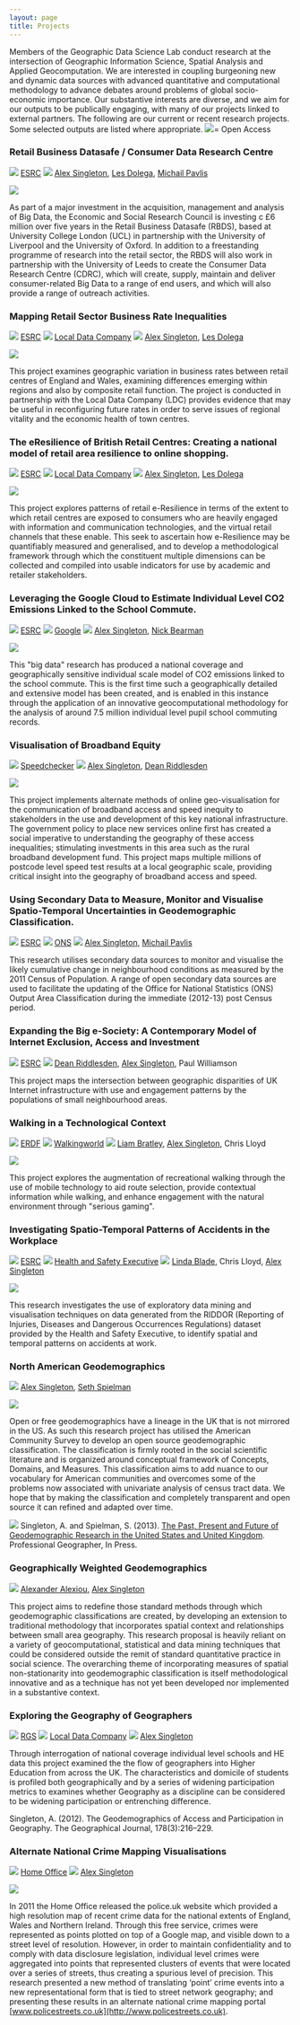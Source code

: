 ```yaml
---
layout: page
title: Projects
---
```

Members of the Geographic Data Science Lab conduct research at the intersection of Geographic Information Science, Spatial Analysis and Applied Geocomputation. We are interested in coupling burgeoning new and dynamic data sources with advanced quantitative and computational methodology to advance debates around problems of global socio-economic importance. Our substantive interests are diverse, and we aim for our outputs to be publically engaging, with many of our projects linked to external partners. The following are our current or recent research projects. Some selected outputs are listed where appropriate. <img class="img-openpaper" src="/public/images/iconmonstr-download-13-icon.svg"></img>= Open Access

### Retail Business Datasafe / Consumer Data Research Centre
<img class="img-icon" src="/public/images/iconmonstr-light-bulb-7-icon.svg"></img> [ESRC](http://www.esrc.ac.uk)
<img class="img-icon" src="/public/images/iconmonstr-user-icon.svg"></img> [Alex Singleton](/people/#alexsingleton), [Les Dolega](/people/#lesdolgea), [Michail Pavlis](/people/#michailpavlis) 

<img src="/public/images/cdrc.png"></img>

As part of a major investment in the acquisition, management and analysis of Big Data, the Economic and Social Research Council is investing c £6 million over five years in the Retail Business Datasafe (RBDS), based at University College London (UCL) in partnership with the University of Liverpool and the University of Oxford. In addition to a freestanding programme of research into the retail sector, the RBDS will also work in partnership with the University of Leeds to create the Consumer Data Research Centre (CDRC), which will create, supply, maintain and deliver consumer-related Big Data to a range of end users, and which will also provide a range of outreach activities.

### Mapping Retail Sector Business Rate Inequalities
<img class="img-icon" src="/public/images/iconmonstr-light-bulb-7-icon.svg"></img> [ESRC](http://www.esrc.ac.uk)
<img class="img-icon" src="/public/images/iconmonstr-thumb-10-icon.svg"></img> [Local Data Company](http://www.localdatacompany.com)
<img class="img-icon" src="/public/images/iconmonstr-user-icon.svg"></img> [Alex Singleton](/people/#alexsingleton), [Les Dolega](/people/#lesdolgea)

<img src="/public/images/retailchange.png"></img>

This project examines geographic variation in business rates between retail centres of England and Wales, examining differences emerging within regions and also by composite retail function. The project is conducted in partnership with the Local Data Company (LDC) provides evidence that may be useful in reconfiguring future rates in order to serve issues of regional vitality and the economic health of town centres.

### The eResilience of British Retail Centres: Creating a national model of retail area resilience to online shopping.
<img class="img-icon" src="/public/images/iconmonstr-light-bulb-7-icon.svg"></img> [ESRC](http://www.esrc.ac.uk)
<img class="img-icon" src="/public/images/iconmonstr-thumb-10-icon.svg"></img> [Local Data Company](http://www.localdatacompany.com)
<img class="img-icon" src="/public/images/iconmonstr-user-icon.svg"></img> [Alex Singleton](/people/#alexsingleton), [Les Dolega](/people/#lesdolgea)

<img src="/public/images/retail_esoc.jpg"></img>

This project explores patterns of retail e-Resilience in terms of the extent to which retail centres are exposed to consumers who are heavily engaged with information and communication technologies, and the virtual retail channels that these enable. This seek to ascertain how e-Resilience may be quantifiably measured and generalised, and to develop a methodological framework through which the constituent multiple dimensions can be collected and compiled into usable indicators for use by academic and retailer stakeholders.

### Leveraging the Google Cloud to Estimate Individual Level CO2 Emissions Linked to the School Commute.
<img class="img-icon" src="/public/images/iconmonstr-light-bulb-7-icon.svg"></img> [ESRC](http://www.esrc.ac.uk)
<img class="img-icon" src="/public/images/iconmonstr-thumb-10-icon.svg"></img> [Google](http://www.localdatacompany.com)
<img class="img-icon" src="/public/images/iconmonstr-user-icon.svg"></img> [Alex Singleton](/people/#alexsingleton), [Nick Bearman](/people/#nickbearman)

<img src="/public/images/co2.png"></img>

This "big data" research has produced a national coverage and geographically sensitive individual scale model of CO2 emissions linked to the school commute. This is the first time such a geographically detailed and extensive model has been created, and is enabled in this instance through the application of an innovative geocomputational methodology for the analysis of around 7.5 million individual level pupil school commuting records.

### Visualisation of Broadband Equity
<img class="img-icon" src="/public/images/iconmonstr-thumb-10-icon.svg"></img> [Speedchecker](http://www.broadbandspeedchecker.co.uk)
<img class="img-icon" src="/public/images/iconmonstr-user-icon.svg"></img> [Alex Singleton](/people/#alexsingleton), [Dean Riddlesden](/people/#deanriddlesden) 

<img src="/public/images/bb.png"></img>

This project implements alternate methods of online geo-visualisation for the communication of broadband access and speed inequity to stakeholders in the use and development of this key national infrastructure. The government policy to place new services online first has created a social imperative to understanding the geography of these access inequalities; stimulating investments in this area such as the rural broadband development fund. This project maps multiple millions of postcode level speed test results at a local geographic scale, providing critical insight into the geography of broadband access and speed.

### Using Secondary Data to Measure, Monitor and Visualise Spatio-Temporal Uncertainties in Geodemographic Classification.
<img class="img-icon" src="/public/images/iconmonstr-light-bulb-7-icon.svg"></img> [ESRC](http://www.esrc.ac.uk)
<img class="img-icon" src="/public/images/iconmonstr-thumb-10-icon.svg"></img> [ONS](http://www.ons.gov.uk/)
<img class="img-icon" src="/public/images/iconmonstr-user-icon.svg"></img> [Alex Singleton](/people/#alexsingleton), [Michail Pavlis](/people/#michailpavlis) 

This research utilises secondary data sources to monitor and visualise the likely cumulative change in neighbourhood conditions as measured by the 2011 Census of Population. A range of open secondary data sources are used to facilitate the updating of the Office for National Statistics (ONS) Output Area Classification during the immediate (2012-13) post Census period.

### Expanding the Big e-Society: A Contemporary Model of Internet Exclusion, Access and Investment
<img class="img-icon" src="/public/images/iconmonstr-light-bulb-7-icon.svg"></img> [ESRC](http://www.esrc.ac.uk)
<img class="img-icon" src="/public/images/iconmonstr-user-icon.svg"></img> [Dean Riddlesden](/people/#deanriddlesden), [Alex Singleton](/people/#alexsingleton), Paul Williamson

This project maps the intersection between geographic disparities of UK Internet infrastructure with use and engagement patterns by the populations of small neighbourhood areas. 

### Walking in a Technological Context
<img class="img-icon" src="/public/images/iconmonstr-light-bulb-7-icon.svg"></img> [ERDF](http://www.cgeinnovation.org/about/funding.php)
<img class="img-icon" src="/public/images/iconmonstr-light-bulb-7-icon.svg"></img> [Walkingworld](http://www.walkingworld.com/)
<img class="img-icon" src="/public/images/iconmonstr-user-icon.svg"></img> [Liam Bratley](/people/#liambratley), [Alex Singleton](/people/#alexsingleton), Chris Lloyd

<img src="/public/images/scenic.png"></img>

This project explores the augmentation of recreational walking through the use of mobile technology to aid route selection, provide contextual information while walking, and enhance engagement with the natural environment through "serious gaming".

### Investigating Spatio-Temporal Patterns of Accidents in the Workplace
<img class="img-icon" src="/public/images/iconmonstr-light-bulb-7-icon.svg"></img> [ESRC](http://www.esrc.ac.uk)
<img class="img-icon" src="/public/images/iconmonstr-thumb-10-icon.svg"></img> [Health and Safety Executive](http://www.hse.gov.uk/)
<img class="img-icon" src="/public/images/iconmonstr-user-icon.svg"></img> [Linda Blade](/people/#lindablade), Chris Lloyd, [Alex Singleton](/people/#alexsingleton)

<img src="/public/images/acc.png"></img>

This research investigates the use of exploratory data mining and visualisation techniques on data generated from the RIDDOR (Reporting of Injuries, Diseases and Dangerous Occurrences Regulations) dataset provided by the Health and Safety Executive, to identify spatial and temporal patterns on accidents at work.

### North American Geodemographics
<img class="img-icon" src="/public/images/iconmonstr-user-icon.svg"></img> [Alex Singleton](/people/#alexsingleton), [Seth Spielman](http://www.sethspielman.org)  

<img src="/public/images/US.png"></img>

Open or free geodemographics have a lineage in the UK that is not mirrored in the US. As such this research project has utilised the American Community Survey to develop an open source geodemographic classification. The classification is firmly rooted in the social scientific literature and is organized around conceptual framework of Concepts, Domains, and Measures. This classification aims to add nuance to our vocabulary for American communities and overcomes some of the problems now associated with univariate analysis of census tract data. We hope that by making the classification and completely transparent and open source it can refined and adapted over time.  

<img class="img-openpaper" src="/public/images/iconmonstr-download-13-icon.svg"></img> Singleton, A. and Spielman, S. (2013). [The Past, Present and Future of Geodemographic Research in the United States and United Kingdom](http://dx.doi.org/10.1080/00330124.2013.848764). Professional Geographer, In Press.

### Geographically Weighted Geodemographics
<img class="img-icon" src="/public/images/iconmonstr-user-icon.svg"></img> [Alexander Alexiou](/people/#alexanderalexiou), [Alex Singleton](/people/#alexsingleton)

This project aims to redefine those standard methods through which geodemographic classifications are created, by developing an extension to traditional methodology that incorporates spatial context and relationships between small area geography. This research proposal is heavily reliant on a variety of geocomputational, statistical and data mining techniques that could be considered outside the remit of standard quantitative practice in social science. The overarching theme of incorporating measures of spatial non-stationarity into geodemographic classification is itself methodological innovative and as a technique has not yet been developed nor implemented in a substantive context.

### Exploring the Geography of Geographers
<img class="img-icon" src="/public/images/iconmonstr-light-bulb-7-icon.svg"></img> [RGS](http://www.rgs.org)
<img class="img-icon" src="/public/images/iconmonstr-thumb-10-icon.svg"></img> [Local Data Company](http://www.localdatacompany.com)
<img class="img-icon" src="/public/images/iconmonstr-user-icon.svg"></img> [Alex Singleton](/people/#alexsingleton)

Through interrogation of national coverage individual level schools and HE data this project examined the the flow of geographers into Higher Education from across the UK. The characteristics and domicile of students is profiled both geographically and by a series of widening participation metrics to examines whether Geography as a discipline can be considered to be widening participation or entrenching difference.  

Singleton, A. (2012). The Geodemographics of Access and Participation in Geography. The Geographical Journal, 178(3):216–229.

### Alternate National Crime Mapping Visualisations
<img class="img-icon" src="/public/images/iconmonstr-thumb-10-icon.svg"></img> [Home Office](https://www.gov.uk/government/organisations/home-office)
<img class="img-icon" src="/public/images/iconmonstr-user-icon.svg"></img> [Alex Singleton](/people/#alexsingleton)  

<img src="/public/images/police.png"></img>

In 2011 the Home Office released the police.uk website which provided a high resolution map of recent crime data for the national extents of England, Wales and Northern Ireland. Through this free service, crimes were represented as points plotted on top of a Google map, and visible down to a street level of resolution. However, in order to maintain confidentiality and to comply with data disclosure legislation, individual level crimes were aggregated into points that represented clusters of events that were located over a series of streets, thus creating a spurious level of precision. This research presented a new method of translating ‘point’ crime events into a new representational form that is tied to street network geography; and presenting these results in an alternate national crime mapping portal [www.policestreets.co.uk](http://www.policestreets.co.uk).
